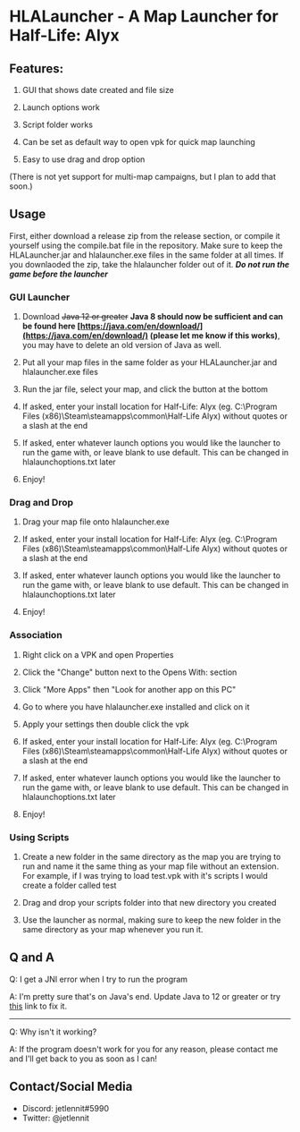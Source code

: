 
# HLALauncher - A Map Launcher for Half-Life: Alyx

## Features\:

1. GUI that shows date created and file size

2. Launch options work

3. Script folder works

4. Can be set as default way to open vpk for quick map launching

5. Easy to use drag and drop option

(There is not yet support for multi-map campaigns, but I plan to add that soon.)

## Usage

First, either download a release zip from the release section, or compile it yourself using the compile.bat file in the repository. Make sure to keep the HLALauncher.jar and hlalauncher.exe files in the same folder at all times. If you downlaoded the zip, take the hlalauncher folder out of it. ***Do not run the game before the launcher***

### GUI Launcher

1. Download ~~Java 12 or greater~~ **Java 8 should now be sufficient and can be found here [https://java.com/en/download/](https://java.com/en/download/) (please let me know if this works)**, you may have to delete an old version of Java as well.

2. Put all your map files in the same folder as your HLALauncher.jar and hlalauncher.exe files

3. Run the jar file, select your map, and click the button at the bottom

4. If asked, enter your install location for Half-Life: Alyx (eg. C:\Program Files (x86)\Steam\steamapps\common\Half-Life Alyx) without quotes or a slash at the end

5. If asked, enter whatever launch options you would like the launcher to run the game with, or leave blank to use default. This can be changed in hlalaunchoptions.txt later

6. Enjoy!

### Drag and Drop

1. Drag your map file onto hlalauncher.exe

2. If asked, enter your install location for Half-Life: Alyx (eg. C:\Program Files (x86)\Steam\steamapps\common\Half-Life Alyx) without quotes or a slash at the end

3. If asked, enter whatever launch options you would like the launcher to run the game with, or leave blank to use default. This can be changed in hlalaunchoptions.txt later

4. Enjoy!

### Association

1. Right click on a VPK and open Properties

2. Click the "Change" button next to the Opens With: section

3. Click "More Apps" then "Look for another app on this PC"

4. Go to where you have hlalauncher.exe installed and click on it

5. Apply your settings then double click the vpk

6. If asked, enter your install location for Half-Life: Alyx (eg. C:\Program Files (x86)\Steam\steamapps\common\Half-Life Alyx) without quotes or a slash at the end

7. If asked, enter whatever launch options you would like the launcher to run the game with, or leave blank to use default. This can be changed in hlalaunchoptions.txt later

8. Enjoy!

  

### Using Scripts

  

1. Create a new folder in the same directory as the map you are trying to run and name it the same thing as your map file without an extension. For example, if I was trying to load test.vpk with it's scripts I would create a folder called test

2. Drag and drop your scripts folder into that new directory you created

3. Use the launcher as normal, making sure to keep the new folder in the same directory as your map whenever you run it.

## Q and A

Q\: I get a JNI error when I try to run the program

A\: I'm pretty sure that's on Java's end. Update Java to 12 or greater or try [this](https://stackoverflow.com/a/57796364) link to fix it.

---

Q\: Why isn't it working?

A\: If the program doesn't work for you for any reason, please contact me and I'll get back to you as soon as I can!

## Contact/Social Media

- Discord: jetlennit#5990
- Twitter: @jetlennit
